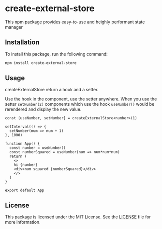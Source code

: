 # create-external-store

This npm package provides easy-to-use and heighly performant state manager

## Installation

To install this package, run the following command:

```bash
npm install create-external-store
```

## Usage

createExternalStore return a hook and a setter.

Use the hook in the component, use the setter anywhere.
When you use the setter `setNumber(2)` components which use the hook `useNumber()` would be rerendered and display the new value. 

```tsx
const [useNumber, setNumber] = createExternalStore<number>(1)

setInterval(() => {
  setNumber(num => num + 1)
}, 1000)

function App() {
  const number = useNumber()
  const numberSquared = useNumber(num => num*num*num)
  return (
    <>
    hi {number}
    <div>num squared {numberSquared}</div>
    </>
  )
}

export default App
```


## License

This package is licensed under the MIT License. See the [LICENSE](https://github.com/taylor-ben/rxjs-hooks/blob/main/LICENSE) file for more information.
